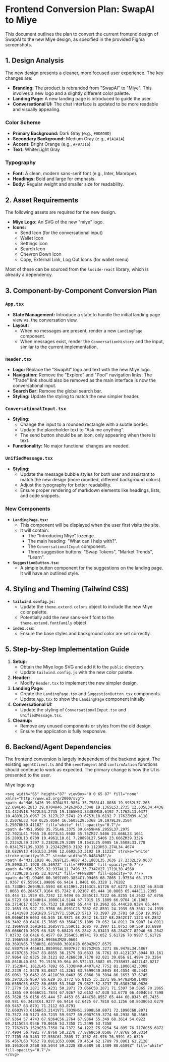 # Frontend Conversion Plan: SwapAI to Miye

This document outlines the plan to convert the current frontend design of SwapAI to the new Miye design, as specified in the provided Figma screenshots.

## 1. Design Analysis

The new design presents a cleaner, more focused user experience. The key changes are:

*   **Branding:** The product is rebranded from "SwapAI" to "Miye". This involves a new logo and a slightly different color palette.
*   **Landing Page:** A new landing page is introduced to guide the user.
*   **Conversational UI:** The chat interface is updated to be more readable and visually appealing.

### Color Scheme

*   **Primary Background:** Dark Gray (e.g., `#0D0D0D`)
*   **Secondary Background:** Medium Gray (e.g., `#1A1A1A`)
*   **Accent:** Bright Orange (e.g., `#F97316`)
*   **Text:** White/Light Gray

### Typography

*   **Font:** A clean, modern sans-serif font (e.g., Inter, Manrope).
*   **Headings:** Bold and large for emphasis.
*   **Body:** Regular weight and smaller size for readability.

## 2. Asset Requirements

The following assets are required for the new design.

*   **Miye Logo:** An SVG of the new "miye" logo.
*   **Icons:**
    *   Send Icon (for the conversational input)
    *   Wallet Icon
    *   Settings Icon
    *   Search Icon
    *   Chevron Down Icon
    *   Copy, External Link, Log Out Icons (for wallet menu)

Most of these can be sourced from the `lucide-react` library, which is already a dependency.

## 3. Component-by-Component Conversion Plan

### `App.tsx`

*   **State Management:** Introduce a state to handle the initial landing page view vs. the conversation view.
*   **Layout:**
    *   When no messages are present, render a new `LandingPage` component.
    *   When messages exist, render the `ConversationHistory` and the input, similar to the current implementation.

### `Header.tsx`

*   **Logo:** Replace the "SwapAI" logo and text with the new Miye logo.
*   **Navigation:** Remove the "Explore" and "Pool" navigation links. The "Trade" link should also be removed as the main interface is now the conversational input.
*   **Search Bar:** Remove the global search bar.
*   **Styling:** Update the styling to match the new simpler header.

### `ConversationalInput.tsx`

*   **Styling:**
    *   Change the input to a rounded rectangle with a subtle border.
    *   Update the placeholder text to "Ask me anything".
    *   The send button should be an icon, only appearing when there is text.
*   **Functionality:** No major functional changes are needed.

### `UnifiedMessage.tsx`

*   **Styling:**
    *   Update the message bubble styles for both user and assistant to match the new design (more rounded, different background colors).
    *   Adjust the typography for better readability.
    *   Ensure proper rendering of markdown elements like headings, lists, and code snippets.

### New Components

*   **`LandingPage.tsx`:**
    *   This component will be displayed when the user first visits the site.
    *   It will contain:
        *   The "Introducing Miye" lozenge.
        *   The main heading: "What can I help with?".
        *   The `ConversationalInput` component.
        *   Three suggestion buttons: "Swap Tokens", "Market Trends", "Learn".
*   **`SuggestionButton.tsx`:**
    *   A simple button component for the suggestions on the landing page. It will have an outlined style.

## 4. Styling and Theming (Tailwind CSS)

*   **`tailwind.config.js`:**
    *   Update the `theme.extend.colors` object to include the new Miye color palette.
    *   Potentially add the new sans-serif font to the `theme.extend.fontFamily` object.
*   **`index.css`:**
    *   Ensure the base styles and background color are set correctly.

## 5. Step-by-Step Implementation Guide

1.  **Setup:**
    *   Obtain the Miye logo SVG and add it to the `public` directory.
    *   Update `tailwind.config.js` with the new color palette.
2.  **Header:**
    *   Modify `Header.tsx` to implement the new simpler design.
3.  **Landing Page:**
    *   Create the `LandingPage.tsx` and `SuggestionButton.tsx` components.
    *   Update `App.tsx` to show the `LandingPage` component initially.
4.  **Conversational UI:**
    *   Update the styling of `ConversationalInput.tsx` and `UnifiedMessage.tsx`.
5.  **Cleanup:**
    *   Remove any unused components or styles from the old design.
    *   Ensure the application is fully responsive.

## 6. Backend/Agent Dependencies

The frontend conversion is largely independent of the backend agent. The existing `agentClient.ts` and the `sendToAgent` and `confirmAction` functions should continue to work as expected. The primary change is how the UI is presented to the user.


Miye logo svg

```
<svg width="65" height="87" viewBox="0 0 65 87" fill="none" xmlns="http://www.w3.org/2000/svg">
<path d="M46.3426 39.0704L51.9854 35.7583L41.8038 19.9952L37.265 22.694L46.2813 39.0704H46.3426ZM53.3348 19.1365L53.2735 12.635L34.4436 13.4324V18.7072L53.2735 19.1365H53.3348ZM18.6192 7.1762L13.0377 10.4883L23.0967 26.3127L27.5741 23.6753L18.6192 7.1762ZM39.4118 3.25076L33.769 0L25.0594 16.5605L29.5368 19.1979L39.3504 3.25076H39.4118Z" fill="white" fill-opacity="0.7"/>
<path d="M51.9508 35.75L46.3375 39.0459H46.2955L37.2975 22.7021L41.7955 20.0273L51.9508 35.75ZM27.5406 23.666L23.1041 26.2803L13.0709 10.4961L18.61 7.20898L27.5406 23.666ZM39.3326 3.23242L39.3297 3.23828L29.5289 19.1641L25.0905 16.5508L33.778 0.0341797L39.3326 3.23242ZM53.3102 19.1123H53.274L34.4674 18.6826V13.4561L53.2496 12.6602L53.3102 19.1123Z" stroke="white" stroke-opacity="0.7" stroke-width="0.0484945"/>
<path d="M31.1928 46.3697L25.4887 43.1803L35.3636 27.2332L39.9637 29.8093L31.1928 46.3697Z" fill="#FF8B00" fill-opacity="0.7"/>
<path d="M30.5795 32.9374L11.7496 33.7347V27.1719L30.4568 27.7239L30.5795 32.9374Z" fill="#FF8B00" fill-opacity="0.7"/>
<path d="M1.99466 80.3691V69.3854C1.99466 68.7865 1.97534 68.1779 1.9367 67.5596C1.89806 66.9414 1.8401 66.3328 1.76282 65.7338H5.26949L5.5593 68.6319H5.21153C5.61726 67.6273 6.23552 66.8448 7.0663 66.2845C7.9164 65.7242 8.92107 65.444 10.0803 65.444C11.2395 65.444 12.1959 65.7242 12.9494 66.2845C13.7222 66.8255 14.2632 67.6756 14.5723 68.8348H14.1086C14.5144 67.7915 15.1809 66.9704 16.1083 66.3714C17.0357 65.7532 18.0983 65.444 19.2962 65.444C20.9384 65.444 22.1653 65.927 22.9768 66.8931C23.7882 67.8591 24.1939 69.3661 24.1939 71.4141V80.3691H20.5713V71.559C20.5713 70.3997 20.3781 69.569 19.9917 69.0666C19.6053 68.545 18.9871 68.2842 18.137 68.2842C17.1323 68.2842 16.3402 68.6416 15.7605 69.3564C15.1809 70.052 14.8911 70.9987 14.8911 72.1966V80.3691H11.2685V71.559C11.2685 70.3997 11.0753 69.569 10.6889 69.0666C10.3025 68.545 9.68423 68.2842 8.83413 68.2842C7.82946 68.2842 7.03732 68.6416 6.4577 69.3564C5.89741 70.052 5.61726 70.9987 5.61726 72.1966V80.3691H1.99466ZM28.0604 80.3691V65.7338H31.683V80.3691H28.0604ZM27.8575 62.9807V59.445H31.8859V62.9807H27.8575ZM35.3271 86.9478L34.4867 84.0787C35.3947 83.8855 36.1579 83.6633 36.7761 83.4121C37.3944 83.161 37.9064 82.8325 38.3121 82.4268C38.7178 82.021 39.056 81.4994 39.3264 80.8618L40.051 79.1519L39.964 80.572L33.5882 65.7338H37.4427L42.0217 77.1523H41.1812L45.7892 65.7338H49.4407L42.7752 81.1806C42.3308 82.2239 41.8478 83.0837 41.3261 83.7599C40.8045 84.4554 40.2442 85.0061 39.6452 85.4118C39.0463 85.8368 38.3894 86.1653 37.6745 86.3971C36.9597 86.629 36.1772 86.8125 35.3271 86.9478ZM58.1409 80.6589C55.6872 80.6589 53.7648 79.9827 52.3737 78.6303C50.9826 77.2779 50.2871 75.4231 50.2871 73.066C50.2871 71.5397 50.5865 70.2065 51.1855 69.0666C51.7844 67.9267 52.6152 67.038 53.6778 66.4004C54.7598 65.7628 56.0156 65.444 57.4453 65.444C58.8557 65.444 60.0343 65.7435 60.981 66.3424C61.9277 66.9414 62.6425 67.7818 63.1256 68.8638C63.6279 69.9457 63.8791 71.2112 63.8791 72.6603V73.6166H53.2141V71.7039H61.2998L60.8071 72.1096C60.8071 70.7572 60.5173 69.7235 59.9377 69.0087C59.3774 68.2938 58.5563 67.9364 57.4743 67.9364C56.2764 67.9364 55.349 68.3614 54.6922 69.2115C54.0546 70.0616 53.7358 71.2499 53.7358 72.7762V73.1529C53.7358 74.7372 54.1222 75.9254 54.895 76.7176C55.6872 77.4904 56.7981 77.8768 58.2278 77.8768C59.0586 77.8768 59.8314 77.7705 60.5463 77.558C61.2805 77.3262 61.976 76.9591 62.6329 76.4567L63.7052 78.8911C63.0096 79.4514 62.1789 79.8861 61.2128 80.1953C60.2468 80.5044 59.2228 80.6589 58.1409 80.6589Z" fill="white" fill-opacity="0.7"/>
</svg>
```